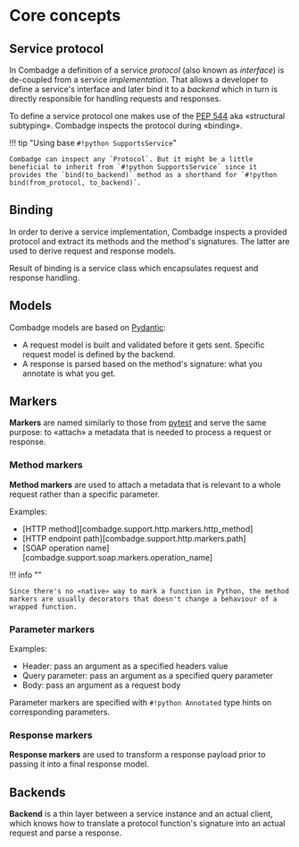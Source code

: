 # Core concepts

## Service protocol

In Combadge a definition of a service _protocol_ (also known as _interface_) is de-coupled from a service _implementation_. That allows a developer to define a service's interface and later bind it to a _backend_ which in turn is directly responsible for handling requests and responses.

To define a service protocol one makes use of the [PEP 544](https://peps.python.org/pep-0544/) aka «structural subtyping». Combadge inspects the protocol during «binding».

!!! tip "Using base `#!python SupportsService`"

    Combadge can inspect any `Protocol`. But it might be a little beneficial to inherit from `#!python SupportsService` since it provides the `bind(to_backend)` method as a shorthand for `#!python bind(from_protocol, to_backend)`.

## Binding

In order to derive a service implementation, Combadge inspects a provided protocol and extract its methods and the method's signatures. The latter are used to derive request and response models.

Result of binding is a service class which encapsulates request and response handling.

## Models

Combadge models are based on [Pydantic](https://docs.pydantic.dev/):

- A request model is built and validated before it gets sent. Specific request model is defined by the backend.
- A response is parsed based on the method's signature: what you annotate is what you get.

## Markers

**Markers** are named similarly to those from [pytest](https://docs.pytest.org/en/7.1.x/example/markers.html) and serve the same purpose: to «attach» a metadata that is needed to process a request or response.

### Method markers

**Method markers** are used to attach a metadata that is relevant to a whole request rather than a specific parameter.

Examples:

- [HTTP method][combadge.support.http.markers.http_method]
- [HTTP endpoint path][combadge.support.http.markers.path]
- [SOAP operation name][combadge.support.soap.markers.operation_name]

!!! info ""

    Since there's no «native» way to mark a function in Python, the method markers are usually decorators that doesn't change a behaviour of a wrapped function.

### Parameter markers

Examples:

- Header: pass an argument as a specified headers value
- Query parameter: pass an argument as a specified query parameter
- Body: pass an argument as a request body

Parameter markers are specified with `#!python Annotated` type hints on corresponding parameters.

### Response markers

**Response markers** are used to transform a response payload prior to passing it into a final response model.

## Backends

**Backend** is a thin layer between a service instance and an actual client, which knows how to translate a protocol function's signature into an actual request and parse a response.
